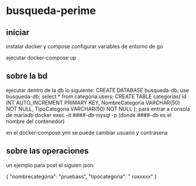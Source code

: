 # busqueda-perime

## iniciar

instalar docker y compose
configurar variables de entorno de go

ejecutar docker-compose up
## sobre la bd
ejecutar dentro de la db lo siguiente:
CREATE DATABASE busqueda-db;
use busqueda-db;
 select * from categoria.users;
 CREATE TABLE  categorias(
    id INT AUTO_INCREMENT PRIMARY KEY,
    NombreCategoria VARCHAR(50) NOT NULL,
    TipoCategoria VARCHAR(50) NOT NULL
);
para entrar a consola de mariadb docker exec -it ####-db mysql -p (donde ####-db es el nombre del contenedor)

en el docker-compose.yml se puede cambiar usuario y contrasena


## sobre las operaciones
un ejemplo para post el siguien json:

{
        "nombrecategoria": "pruebass",
        "tipocategoria": " roxxxxx"
    }
